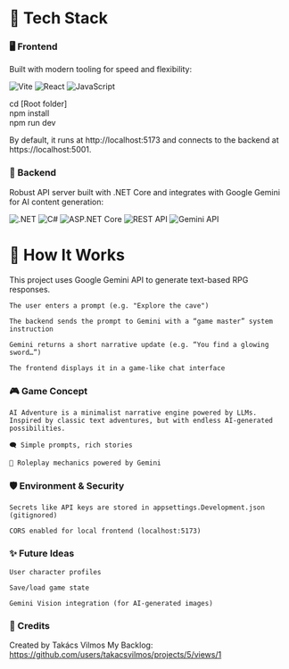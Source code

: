 # 🧩 Tech Stack

### 🖥️ Frontend

Built with modern tooling for speed and flexibility:

<div align="left"> <img src="https://img.shields.io/badge/Vite-646CFF?style=for-the-badge&logo=vite&logoColor=white" alt="Vite" /> <img src="https://img.shields.io/badge/React-61DAFB?style=for-the-badge&logo=react&logoColor=white" alt="React" /> <img src="https://img.shields.io/badge/JavaScript-F7DF1E?style=for-the-badge&logo=javascript&logoColor=black" alt="JavaScript" /> 
  <p>
  cd [Root folder]<br>
  npm install<br>
  npm run dev<br>
  </p>

By default, it runs at http://localhost:5173 and connects to the backend at https://localhost:5001.
  
### 🔧 Backend

Robust API server built with .NET Core and integrates with Google Gemini for AI content generation:

<div align="left"> <img src="https://img.shields.io/badge/.NET-512BD4?style=for-the-badge&logo=dotnet&logoColor=white" alt=".NET" /> <img src="https://img.shields.io/badge/C%23-239120?style=for-the-badge&logo=c-sharp&logoColor=white" alt="C#" /> <img src="https://img.shields.io/badge/ASP.NET%20Core-5C2D91?style=for-the-badge&logo=dotnet&logoColor=white" alt="ASP.NET Core" /> <img src="https://img.shields.io/badge/REST%20API-6DB33F?style=for-the-badge&logo=postman&logoColor=white" alt="REST API" /> <img src="https://img.shields.io/badge/Gemini%20API-4285F4?style=for-the-badge&logo=google&logoColor=white" alt="Gemini API" /> </div> 

# 🧠 How It Works

This project uses Google Gemini API to generate text-based RPG responses.

    The user enters a prompt (e.g. "Explore the cave")

    The backend sends the prompt to Gemini with a “game master” system instruction

    Gemini returns a short narrative update (e.g. “You find a glowing sword…”)

    The frontend displays it in a game-like chat interface

### 🎮 Game Concept

    AI Adventure is a minimalist narrative engine powered by LLMs. Inspired by classic text adventures, but with endless AI-generated possibilities.

    🗨️ Simple prompts, rich stories

    🎲 Roleplay mechanics powered by Gemini

### 🛡️ Environment & Security

    Secrets like API keys are stored in appsettings.Development.json (gitignored)

    CORS enabled for local frontend (localhost:5173)
    

### ✨ Future Ideas

    User character profiles

    Save/load game state

    Gemini Vision integration (for AI-generated images)

### 🤝 Credits

Created by Takács Vilmos
My Backlog: https://github.com/users/takacsvilmos/projects/5/views/1

